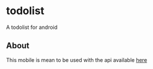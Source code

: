 # todolist

A todolist for android

## About

This mobile is mean to be used with the api available [here](https://github.com/Ola-jed/todo-api)

